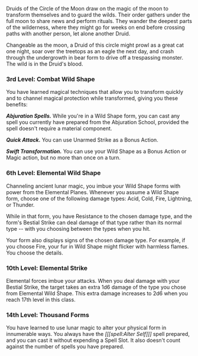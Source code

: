 Druids of the Circle of the Moon draw on the magic of the moon to transform themselves and to guard the wilds. Their order gathers under the full moon to share news and perform rituals. They wander the deepest parts of the wilderness, where they might go for weeks on end before crossing paths with another person, let alone another Druid.

Changeable as the moon, a Druid of this circle might prowl as a great cat one night, soar over the treetops as an eagle the next day, and crash through the undergrowth in bear form to drive off a trespassing monster. The wild is in the Druid's blood. 

### 3rd Level: Combat Wild Shape

You have learned magical techniques that allow you to transform quickly and to channel magical protection while transformed, giving you these benefits:

***Abjuration Spells.*** While you're in a Wild Shape form, you can cast any spell you currently have prepared from the Abjuration School, provided the spell doesn't require a material component.

***Quick Attack.*** You can use Unarmed Strike as a Bonus Action.

***Swift Transformation.*** You can use your Wild Shape as a Bonus Action or Magic action, but no more than once on a turn. 

### 6th Level: Elemental Wild Shape

Channeling ancient lunar magic, you imbue your Wild Shape forms with power from the Elemental Planes. Whenever you assume a Wild Shape form, choose one of the following damage types: Acid, Cold, Fire, Lightning, or Thunder.

While in that form, you have Resistance to the chosen damage type, and the form's Bestial Strike can deal damage of that type rather than its normal type -- with you choosing between the types when you hit.

Your form also displays signs of the chosen damage type. For example, if you choose Fire, your fur in Wild Shape might flicker with harmless flames. You choose the details. 

### 10th Level: Elemental Strike

Elemental forces imbue your attacks. When you deal damage with your Bestial Strike, the target takes an extra 1d6 damage of the type you chose from Elemental Wild Shape. This extra damage increases to 2d6 when you reach 17th level in this class. 

### 14th Level: Thousand Forms

You have learned to use lunar magic to alter your physical form in innumerable ways. You always have the _[[[spell:Alter Self]]]_ spell prepared, and you can cast it without expending a Spell Slot. It also doesn't count against the number of spells you have prepared.
